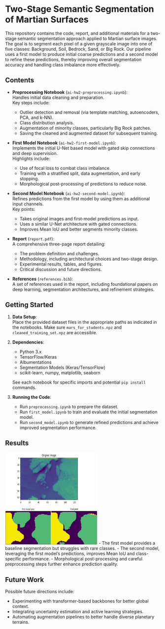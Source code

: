 # Two-Stage Semantic Segmentation of Martian Surfaces

This repository contains the code, report, and additional materials for a two-stage semantic segmentation approach applied to Martian surface images. The goal is to segment each pixel of a given grayscale image into one of five classes: Background, Soil, Bedrock, Sand, or Big Rock. Our pipeline uses a first model to produce initial coarse predictions and a second model to refine these predictions, thereby improving overall segmentation accuracy and handling class imbalance more effectively.

## Contents

- **Preprocessing Notebook** (`ai-hw2-preprocessing.ipynb`):  
  Handles initial data cleaning and preparation.  
  Key steps include:
  - Outlier detection and removal (via template matching, autoencoders, PCA, and k-NN).
  - Class distribution analysis.
  - Augmentation of minority classes, particularly Big Rock patches.
  - Saving the cleaned and augmented dataset for subsequent training.

- **First Model Notebook** (`ai-hw2-first-model.ipynb`):  
  Implements the initial U-Net based model with gated skip connections and deep supervision.  
  Highlights include:
  - Use of focal loss to combat class imbalance.
  - Training with a stratified split, data augmentation, and early stopping.
  - Morphological post-processing of predictions to reduce noise.

- **Second Model Notebook** (`ai-hw2-second-model.ipynb`):  
  Refines predictions from the first model by using them as additional input channels.  
  Key points:
  - Takes original images and first-model predictions as input.
  - Uses a similar U-Net architecture with gated connections.
  - Improves Mean IoU and better segments minority classes.

- **Report** (`report.pdf`):  
  A comprehensive three-page report detailing:
  - The problem definition and challenges.
  - Methodology, including architectural choices and two-stage design.
  - Experimental results, tables, and figures.
  - Critical discussion and future directions.

- **References** (`references.bib`):  
  A set of references used in the report, including foundational papers on deep learning, segmentation architectures, and refinement strategies.

## Getting Started

1. **Data Setup**:  
   Place the provided dataset files in the appropriate paths as indicated in the notebooks. Make sure `mars_for_students.npz` and `cleaned_training_set.npz` are accessible.

2. **Dependencies**:  
   - Python 3.x  
   - TensorFlow/Keras  
   - Albumentations  
   - Segmentation Models (Keras/TensorFlow)  
   - scikit-learn, numpy, matplotlib, seaborn  
   
   See each notebook for specific imports and potential `pip install` commands.

3. **Running the Code**:  
   - Run `preprocessing.ipynb` to prepare the dataset.  
   - Run `first_model.ipynb` to train and evaluate the initial segmentation model.  
   - Run `second_model.ipynb` to generate refined predictions and achieve improved segmentation performance.

## Results
<img src="./result.jpg" width="300" height="300">
- The first model provides a baseline segmentation but struggles with rare classes.
- The second model, leveraging the first model’s predictions, improves Mean IoU and class-specific performance.
- Morphological post-processing and careful preprocessing steps further enhance prediction quality.

## Future Work

Possible future directions include:
- Experimenting with transformer-based backbones for better global context.
- Integrating uncertainty estimation and active learning strategies.
- Automating augmentation pipelines to better handle diverse planetary terrains.
